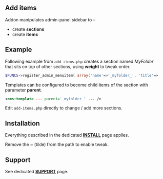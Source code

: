 ## Add items

Addon manipulates admin-panel sidebar to &ndash;

* create __sections__
* create __items__

## Example

Following example from `add-items.php` creates a section named *MyFolder* that sits on top of other sections, using **weight** to tweak order.

```php
$FUNCS->register_admin_menuitem( array('name'=>'_myfolder_', 'title'=>'MyFolder', 'is_header'=>'1', 'weight'=>'-1')  );
```

Templates can be configured to become child items of the section with parameter **parent**.

```xml
<cms:template ... parent='_myfolder_' ... />
```

Edit `add-items.php` directly to change / add more sections.

## Installation

Everything described in the dedicated [**INSTALL**](/INSTALL.md) page applies.

Remove the ~ (tilde) from the path to enable tweak.

## Support

See dedicated [**SUPPORT**](/SUPPORT.md) page.

